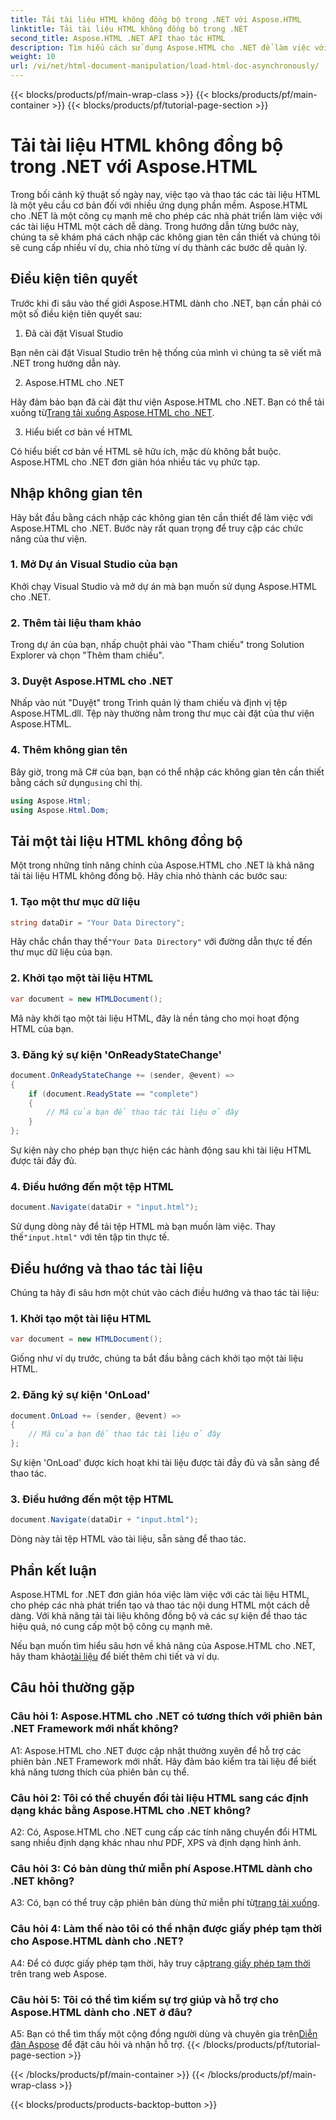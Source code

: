 ```yaml
---
title: Tải tài liệu HTML không đồng bộ trong .NET với Aspose.HTML
linktitle: Tải tài liệu HTML không đồng bộ trong .NET
second_title: Aspose.HTML .NET API thao tác HTML
description: Tìm hiểu cách sử dụng Aspose.HTML cho .NET để làm việc với các tài liệu HTML. Hướng dẫn từng bước với các ví dụ và câu hỏi thường gặp dành cho nhà phát triển.
weight: 10
url: /vi/net/html-document-manipulation/load-html-doc-asynchronously/
---
```


{{< blocks/products/pf/main-wrap-class >}}
{{< blocks/products/pf/main-container >}}
{{< blocks/products/pf/tutorial-page-section >}}

# Tải tài liệu HTML không đồng bộ trong .NET với Aspose.HTML


Trong bối cảnh kỹ thuật số ngày nay, việc tạo và thao tác các tài liệu HTML là một yêu cầu cơ bản đối với nhiều ứng dụng phần mềm. Aspose.HTML cho .NET là một công cụ mạnh mẽ cho phép các nhà phát triển làm việc với các tài liệu HTML một cách dễ dàng. Trong hướng dẫn từng bước này, chúng ta sẽ khám phá cách nhập các không gian tên cần thiết và chúng tôi sẽ cung cấp nhiều ví dụ, chia nhỏ từng ví dụ thành các bước dễ quản lý.

## Điều kiện tiên quyết

Trước khi đi sâu vào thế giới Aspose.HTML dành cho .NET, bạn cần phải có một số điều kiện tiên quyết sau:

1. Đã cài đặt Visual Studio

Bạn nên cài đặt Visual Studio trên hệ thống của mình vì chúng ta sẽ viết mã .NET trong hướng dẫn này.

2. Aspose.HTML cho .NET

 Hãy đảm bảo bạn đã cài đặt thư viện Aspose.HTML cho .NET. Bạn có thể tải xuống từ[Trang tải xuống Aspose.HTML cho .NET](https://releases.aspose.com/html/net/).

3. Hiểu biết cơ bản về HTML

Có hiểu biết cơ bản về HTML sẽ hữu ích, mặc dù không bắt buộc. Aspose.HTML cho .NET đơn giản hóa nhiều tác vụ phức tạp.

## Nhập không gian tên

Hãy bắt đầu bằng cách nhập các không gian tên cần thiết để làm việc với Aspose.HTML cho .NET. Bước này rất quan trọng để truy cập các chức năng của thư viện.

### 1. Mở Dự án Visual Studio của bạn

Khởi chạy Visual Studio và mở dự án mà bạn muốn sử dụng Aspose.HTML cho .NET.

### 2. Thêm tài liệu tham khảo

Trong dự án của bạn, nhấp chuột phải vào "Tham chiếu" trong Solution Explorer và chọn "Thêm tham chiếu".

### 3. Duyệt Aspose.HTML cho .NET

Nhấp vào nút "Duyệt" trong Trình quản lý tham chiếu và định vị tệp Aspose.HTML.dll. Tệp này thường nằm trong thư mục cài đặt của thư viện Aspose.HTML.

### 4. Thêm không gian tên

 Bây giờ, trong mã C# của bạn, bạn có thể nhập các không gian tên cần thiết bằng cách sử dụng`using` chỉ thị.

```csharp
using Aspose.Html;
using Aspose.Html.Dom;
```

## Tải một tài liệu HTML không đồng bộ

Một trong những tính năng chính của Aspose.HTML cho .NET là khả năng tải tài liệu HTML không đồng bộ. Hãy chia nhỏ thành các bước sau:

### 1. Tạo một thư mục dữ liệu

```csharp
string dataDir = "Your Data Directory";
```

 Hãy chắc chắn thay thế`"Your Data Directory"` với đường dẫn thực tế đến thư mục dữ liệu của bạn.

### 2. Khởi tạo một tài liệu HTML

```csharp
var document = new HTMLDocument();
```

Mã này khởi tạo một tài liệu HTML, đây là nền tảng cho mọi hoạt động HTML của bạn.

### 3. Đăng ký sự kiện 'OnReadyStateChange'

```csharp
document.OnReadyStateChange += (sender, @event) =>
{
    if (document.ReadyState == "complete")
    {
        // Mã của bạn để thao tác tài liệu ở đây
    }
};
```

Sự kiện này cho phép bạn thực hiện các hành động sau khi tài liệu HTML được tải đầy đủ.

### 4. Điều hướng đến một tệp HTML

```csharp
document.Navigate(dataDir + "input.html");
```

 Sử dụng dòng này để tải tệp HTML mà bạn muốn làm việc. Thay thế`"input.html"` với tên tập tin thực tế.

## Điều hướng và thao tác tài liệu

Chúng ta hãy đi sâu hơn một chút vào cách điều hướng và thao tác tài liệu:

### 1. Khởi tạo một tài liệu HTML

```csharp
var document = new HTMLDocument();
```

Giống như ví dụ trước, chúng ta bắt đầu bằng cách khởi tạo một tài liệu HTML.

### 2. Đăng ký sự kiện 'OnLoad'

```csharp
document.OnLoad += (sender, @event) =>
{
    // Mã của bạn để thao tác tài liệu ở đây
};
```

Sự kiện 'OnLoad' được kích hoạt khi tài liệu được tải đầy đủ và sẵn sàng để thao tác.

### 3. Điều hướng đến một tệp HTML

```csharp
document.Navigate(dataDir + "input.html");
```

Dòng này tải tệp HTML vào tài liệu, sẵn sàng để thao tác.

## Phần kết luận

Aspose.HTML for .NET đơn giản hóa việc làm việc với các tài liệu HTML, cho phép các nhà phát triển tạo và thao tác nội dung HTML một cách dễ dàng. Với khả năng tải tài liệu không đồng bộ và các sự kiện để thao tác hiệu quả, nó cung cấp một bộ công cụ mạnh mẽ.

 Nếu bạn muốn tìm hiểu sâu hơn về khả năng của Aspose.HTML cho .NET, hãy tham khảo[tài liệu](https://reference.aspose.com/html/net/) để biết thêm chi tiết và ví dụ.

## Câu hỏi thường gặp

### Câu hỏi 1: Aspose.HTML cho .NET có tương thích với phiên bản .NET Framework mới nhất không?

A1: Aspose.HTML cho .NET được cập nhật thường xuyên để hỗ trợ các phiên bản .NET Framework mới nhất. Hãy đảm bảo kiểm tra tài liệu để biết khả năng tương thích của phiên bản cụ thể.

### Câu hỏi 2: Tôi có thể chuyển đổi tài liệu HTML sang các định dạng khác bằng Aspose.HTML cho .NET không?

A2: Có, Aspose.HTML cho .NET cung cấp các tính năng chuyển đổi HTML sang nhiều định dạng khác nhau như PDF, XPS và định dạng hình ảnh.

### Câu hỏi 3: Có bản dùng thử miễn phí Aspose.HTML dành cho .NET không?

 A3: Có, bạn có thể truy cập phiên bản dùng thử miễn phí từ[trang tải xuống](https://releases.aspose.com/).

### Câu hỏi 4: Làm thế nào tôi có thể nhận được giấy phép tạm thời cho Aspose.HTML dành cho .NET?

 A4: Để có được giấy phép tạm thời, hãy truy cập[trang giấy phép tạm thời](https://purchase.aspose.com/temporary-license/) trên trang web Aspose.

### Câu hỏi 5: Tôi có thể tìm kiếm sự trợ giúp và hỗ trợ cho Aspose.HTML dành cho .NET ở đâu?

 A5: Bạn có thể tìm thấy một cộng đồng người dùng và chuyên gia trên[Diễn đàn Aspose](https://forum.aspose.com/) để đặt câu hỏi và nhận hỗ trợ.
{{< /blocks/products/pf/tutorial-page-section >}}

{{< /blocks/products/pf/main-container >}}
{{< /blocks/products/pf/main-wrap-class >}}

{{< blocks/products/products-backtop-button >}}
